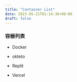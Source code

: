 ```yaml
---
title: "Container List"
date: 2023-05-21T01:14:36+08:00
draft: false
---
```


### 容器列表

- Docker

- okteto

- Replit

- Vercel
